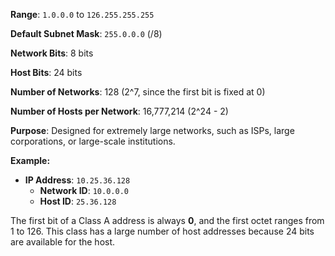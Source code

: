 **Range**: `1.0.0.0` to `126.255.255.255`

**Default Subnet Mask**: `255.0.0.0` (/8)

**Network Bits**: 8 bits

**Host Bits**: 24 bits

**Number of Networks**: 128 (2^7, since the first bit is fixed at 0)

**Number of Hosts per Network**: 16,777,214 (2^24 - 2)

**Purpose**: Designed for extremely large networks, such as ISPs, large corporations, or large-scale institutions.

**Example:**
- **IP Address**: `10.25.36.128`
    - **Network ID**: `10.0.0.0`
    - **Host ID**: `25.36.128`

The first bit of a Class A address is always **0**, and the first octet ranges from 1 to 126. This class has a large number of host addresses because 24 bits are available for the host.